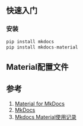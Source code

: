 
## 快速入门
### 安装
```python
pip install mkdocs
pip install mkdocs-material
```
## Material配置文件
## 参考
1. [Material for MkDocs](https://squidfunk.github.io/mkdocs-material/getting-started/)
2. [MkDocs](https://www.mkdocs.org/getting-started/)
3. [Mkdocs Material使用记录](https://shafish.cn/blog/mkdocs/)